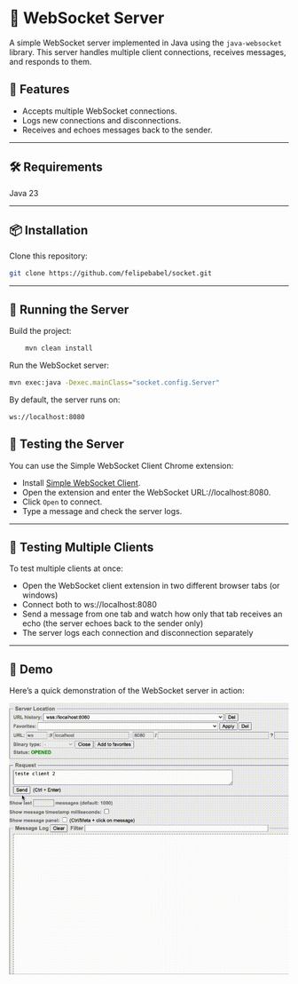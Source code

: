 # 📡 WebSocket Server

A simple WebSocket server implemented in Java using the `java-websocket` library. This server handles multiple client connections, receives messages, and responds to them.

## 🚀 Features
- Accepts multiple WebSocket connections.
- Logs new connections and disconnections.
- Receives and echoes messages back to the sender.
---
## 🛠️ Requirements

Java 23

---
## 📦 Installation

Clone this repository:
```bash
git clone https://github.com/felipebabel/socket.git
```
---
## 🚀 Running the Server

Build the project:
```bash
    mvn clean install  
```
Run the WebSocket server:
```bash 
mvn exec:java -Dexec.mainClass="socket.config.Server"
```

By default, the server runs on:
```arduino 
ws://localhost:8080
```

## 🧪 Testing the Server

You can use the Simple WebSocket Client Chrome extension:

- Install [Simple WebSocket Client](https://chromewebstore.google.com/detail/simple-websocket-client/pfdhoblngboilpfeibdedpjgfnlcodoo).
- Open the extension and enter the WebSocket URL://localhost:8080.
- Click `Open` to connect.
- Type a message and check the server logs.

---
## 🔄 Testing Multiple Clients
To test multiple clients at once:

- Open the WebSocket client extension in two different browser tabs (or windows)
- Connect both to ws://localhost:8080
- Send a message from one tab and watch how only that tab receives an echo (the server echoes back to the sender only)
- The server logs each connection and disconnection separately
---

## 🎥 Demo

Here’s a quick demonstration of the WebSocket server in action:



![WebSocket Demo](assets/gif/websocket.gif)
